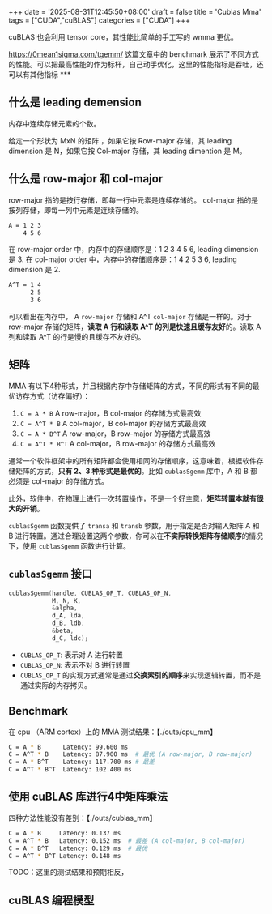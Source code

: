 +++
date = '2025-08-31T12:45:50+08:00'
draft = false
title = 'Cublas Mma'
tags = ["CUDA","cuBLAS"]
categories = ["CUDA"]
+++



cuBLAS 也会利用 tensor core，其性能比简单的手工写的 wmma 更优。

https://0mean1sigma.com/tgemm/  这篇文章中的 benchmark 展示了不同方式的性能。可以把最高性能的作为标杆，自己动手优化，这里的性能指标是吞吐，还可以有其他指标 *** 

## 什么是 leading demension

内存中连续存储元素的个数。

给定一个形状为 MxN 的矩阵 ，如果它按 Row-major 存储，其 leading dimension 是 N，如果它按 Col-major 存储，其 leading dimention 是 M。


## 什么是 row-major 和 col-major

row-major 指的是按行存储，即每一行中元素是连续存储的。
col-major 指的是按列存储，即每一列中元素是连续存储的。

~~~txt
A = 1 2 3
    4 5 6
~~~

在 row-major order 中，内存中的存储顺序是：1 2 3 4 5 6, leading dimension 是 3.
在 col-major order 中，内存中的存储顺序是：1 4 2 5 3 6, leading dimension 是 2.

~~~txt
A^T = 1 4
      2 5
      3 6
~~~

可以看出在内存中， A `row-major` 存储和 A^T `col-major` 存储是一样的。对于 row-major 存储的矩阵，**读取 A 行和读取 A^T 的列是快速且缓存友好**的。读取 A 列和读取 A^T 的行是慢的且缓存不友好的。


## 矩阵

MMA 有以下4种形式，并且根据内存中存储矩阵的方式，不同的形式有不同的最优访存方式（访存偏好）：

1. `C = A * B`            A row-major，B col-major 的存储方式最高效
2. `C = A^T * B`          A col-major，B col-major 的存储方式最高效
3. `C = A * B^T`          A row-major，B row-major 的存储方式最高效
4. `C = A^T * B^T`        A col-major，B row-major 的存储方式最高效


通常一个软件框架中的所有矩阵都会使用相同的存储顺序，这意味着，根据软件存储矩阵的方式，**只有 2、3 种形式是最优的**。比如 `cublasSgemm` 库中，A 和 B 都必须是 col-major 的存储方式。

此外，软件中，在物理上进行一次转置操作，不是一个好主意，**矩阵转置本就有很大的开销**。

`cublasSgemm` 函数提供了 `transa` 和 `transb` 参数，用于指定是否对输入矩阵 A 和 B 进行转置。通过合理设置这两个参数，你可以在**不实际转换矩阵存储顺序**的情况下，使用 `cublasSgemm` 函数进行计算。


## `cublasSgemm` 接口

~~~cpp
cublasSgemm(handle, CUBLAS_OP_T, CUBLAS_OP_N,
            M, N, K,
            &alpha,
            d_A, lda,
            d_B, ldb,
            &beta,
            d_C, ldc);
~~~

- `CUBLAS_OP_T`: 表示对 A 进行转置
- `CUBLAS_OP_N`: 表示不对 B 进行转置
- `CUBLAS_OP_T` 的实现方式通常是通过**交换索引的顺序**来实现逻辑转置，而不是通过实际的内存拷贝。


## Benchmark

在 cpu （ARM cortex）上的 MMA 测试结果：【./outs/cpu_mm】

~~~sh
C = A * B      Latency: 99.600 ms
C = A^T * B    Latency: 87.900 ms  # 最优 (A row-major, B row-major)
C = A * B^T    Latency: 117.700 ms # 最差
C = A^T * B^T  Latency: 102.400 ms
~~~

## 使用 cuBLAS 库进行4中矩阵乘法

四种方法性能没有差别：【./outs/cublas_mm】

~~~sh
C = A * B     Latency: 0.137 ms
C = A^T * B   Latency: 0.152 ms  # 最差 (A col-major, B col-major)
C = A * B^T   Latency: 0.129 ms  # 最优
C = A^T * B^T Latency: 0.148 ms
~~~

TODO：这里的测试结果和预期相反，


## cuBLAS 编程模型

